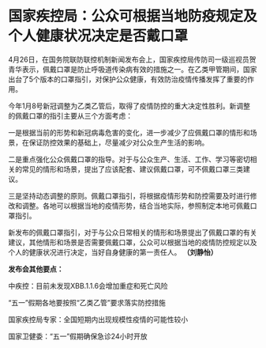 # 国家疾控局：公众可根据当地防疫规定及个人健康状况决定是否戴口罩

4月26日，在国务院联防联控机制新闻发布会上，国家疾控局传防司一级巡视员贺青华表示，佩戴口罩是防止呼吸道传染病有效的措施之一。在乙类甲管期间，国家出台了5个版本的口罩指引，对保护公众健康，有效防治疫情传播发挥了重要的作用。

今年1月8号新冠调整为乙类乙管后，取得了疫情防控的重大决定性胜利。新调整的佩戴口罩的指引主要从三个方面考虑：

一是根据当前的形势和新冠病毒危害的变化，进一步减少了应佩戴口罩的情形和场景，在保证防控效果的基础上，尽量减少对公众生产生活的影响。

二是重点强化公众佩戴口罩的指导。对于与公众生产、生活、工作、学习等密切相关的常见的情形和场景，提出了应该配套、建议佩戴口罩，可不佩戴口罩三类建议。

三是坚持动态调整的原则。佩戴口罩指引，将根据疫情形势和防控需要及时进行修改和调整。各地可以根据当地的疫情形势，结合当地实际，参照制定本地可佩戴口罩指引。

新发布的佩戴口罩指引，对于与公众日常相关的情形和场景提出了佩戴口罩的有关建议，其他情形和场景是否需要佩戴口罩，公众可以根据当地的疫情防控规定以及个人的健康状况进行决定，当好自身健康的第一责任人。
**（刘静怡）**

**发布会其他要点：**

中疾控：目前未发现XBB.1.1.6会增加重症和死亡风险

“五一”假期各地要按照“乙类乙管”要求落实防控措施

国家疾控局专家：全国短期内出现规模性疫情的可能性较小

国家卫健委：“五一”假期确保急诊24小时开放

